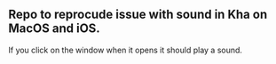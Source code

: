 ## Repo to reprocude issue with sound in Kha on MacOS and iOS.

If you click on the window when it opens it should play a sound.